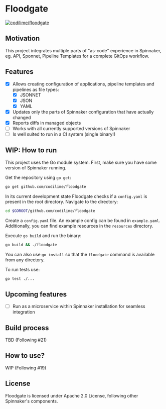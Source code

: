 # Floodgate

[![codilime/floodgate](https://circleci.com/gh/codilime/floodgate/tree/master.svg?style=svg)](https://app.circleci.com/pipelines/github/codilime/floodgate)

## Motivation

This project integrates multiple parts of "as-code" experience in Spinnaker, eg. API, Sponnet, Pipeline Templates for a complete GitOps workflow. 

## Features

- [x] Allows creating configuration of applications, pipeline templates and pipelines as file types:
  - [x] JSONNET
  - [x] JSON
  - [x] YAML
- [x] Updates only the parts of Spinnaker configuration that have actually changed
- [x] Reports diffs in managed objects 
- [ ] Works with all currently supported versions of Spinnaker
- [ ] Is well suited to run in a CI system (single binary!)

## WIP: How to run

This project uses the Go module system.
First, make sure you have some version of Spinnaker running.

Get the repository using `go get`:
```bash
go get github.com/codilime/floodgate
```
In its current development state Floodgate checks if a `config.yaml` is present in the root directory.
Navigate to the directory:
```bash
cd $GOROOT/github.com/codilime/floodgate
```
Create a `config.yaml` file. An example config can be found in `example.yaml`.
Additionally, you can find example resources in the `resources` directory.

Execute `go build` and run the binary:
```bash
go build && ./floodgate
```
You can also use `go install` so that the `floodgate` command is available from any directory.

To run tests use:
```bash
go test ./...
```

## Upcoming features

- [ ] Run as a microservice within Spinnaker installation for seamless integration

## Build process

TBD (Following #21)

## How to use?

WIP (Following #19)

## License

Floodgate is licensed under Apache 2.0 License, following other Spinnaker's components.

